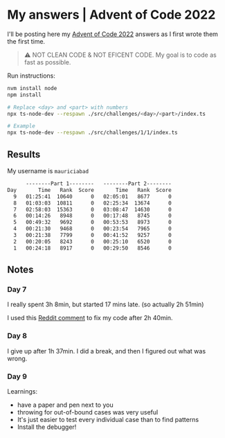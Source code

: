 # My answers | Advent of Code 2022

I'll be posting here my [Advent of Code 2022](https://adventofcode.com/2022) answers as I first wrote them the first time.

> :warning: NOT CLEAN CODE & NOT EFICENT CODE. My goal is to code as fast as possible.

Run instructions:

```zsh
nvm install node
npm install

# Replace <day> and <part> with numbers
npx ts-node-dev --respawn ./src/challenges/<day>/<part>/index.ts

# Example
npx ts-node-dev --respawn ./src/challenges/1/1/index.ts
```

## Results

My username is `mauriciabad`

```txt
      --------Part 1--------   --------Part 2--------
Day       Time   Rank  Score       Time   Rank  Score
  9   01:25:41  10640      0   02:05:01   8677      0
  8   01:03:03  10811      0   02:25:34  13674      0
  7   02:58:03  15363      0   03:08:47  14630      0
  6   00:14:26   8948      0   00:17:48   8745      0
  5   00:49:32   9692      0   00:53:53   8973      0
  4   00:21:30   9468      0   00:23:54   7965      0
  3   00:21:38   7799      0   00:41:52   9257      0
  2   00:20:05   8243      0   00:25:10   6520      0
  1   00:24:18   8917      0   00:29:50   8546      0
```

## Notes

### Day 7

I really spent 3h 8min, but started 17 mins late. (so actually 2h 51min)

I used this [Reddit comment](https://www.reddit.com/r/adventofcode/comments/zeu8qq/comment/iz8jj7j/?utm_source=share&utm_medium=web2x&context=3) to fix my code after 2h 40min.

### Day 8

I give up after 1h 37min. I did a break, and then I figured out what was wrong.

### Day 9

Learnings:

- have a paper and pen next to you
- throwing for out-of-bound cases was very useful
- It's just easier to test every individual case than to find patterns
- Install the debugger!

